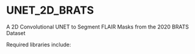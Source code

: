 # UNET_2D_BRATS
 A 2D Convolutional UNET to Segment FLAIR Masks from the 2020 BRATS Dataset

Required libraries include:
